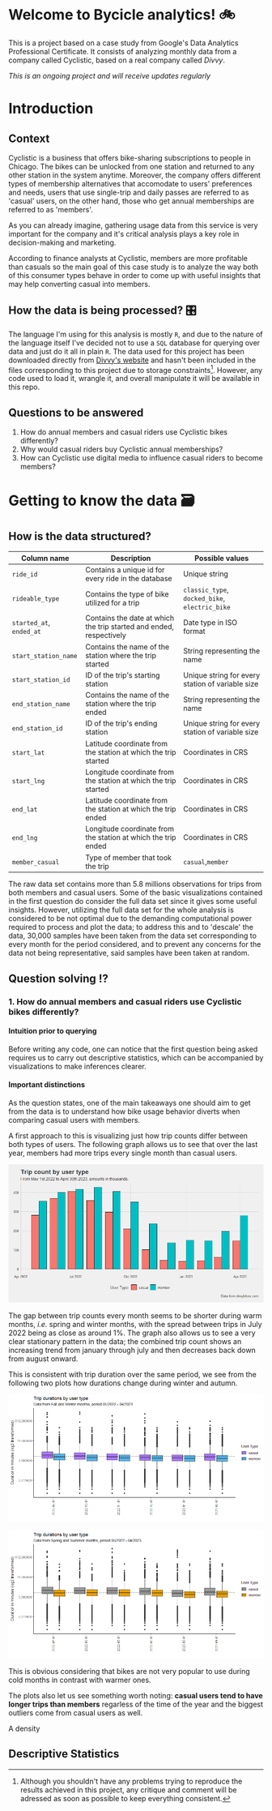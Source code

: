 # Welcome to Bycicle analytics! :bike:
This is a project based on a case study from Google's Data Analytics Professional Certificate. It consists of analyzing monthly data from a company called Cyclistic, based on a real company called *Divvy*.

*This is an ongoing project and will receive updates regularly*

# Introduction
## Context
Cyclistic is a business that offers bike-sharing subscriptions to people in Chicago. The bikes can be unlocked from one station and
returned to any other station in the system anytime. Moreover, the company offers different types of membership alternatives that accomodate to users' preferences and needs, users that use single-trip and daily passes are referred to as 'casual' users, on the other hand, those who get annual memberships are referred to as 'members'. 

As you can already imagine, gathering usage data from this service is very important for the company and it's critical analysis plays a key role in decision-making and marketing.

According to finance analysts at Cyclistic, members are more profitable than casuals so the main goal of this case study is to analyze the way both of this consumer types behave in order to come up with useful insights that may help converting casual into members.

## How the data is being processed? :control_knobs:
The language I'm using for this analysis is mostly `R`, and due to the nature of the language itself I've decided not to use a `SQL` database for querying over data and just do it all in plain `R`. 
The data used for this project has been downloaded directly from [Divvy's website](https://divvybikes.com/system-data) and hasn't been included in the files corresponding to this project due to storage constraints[^1]. However, any code used to load it, wrangle it, and overall manipulate it will be available in this repo.

## Questions to be answered 
1. How do annual members and casual riders use Cyclistic bikes differently?
2. Why would casual riders buy Cyclistic annual memberships?
3. How can Cyclistic use digital media to influence casual riders to become members?

# Getting to know the data :card_file_box:
## How is the data structured?
| Column name | Description | Possible values |
| -- | -- | -- |
| `ride_id` | Contains a unique id for every ride in the database | Unique string |
| `rideable_type` | Contains the type of bike utilized for a trip | `classic_type`, `docked_bike`, `electric_bike` |
| `started_at`, `ended_at` | Contains the date at which the trip started and ended, respectively | Date type in ISO format |
| `start_station_name` | Contains the name of the station where the trip started | String representing the name |
| `start_station_id` | ID of the trip's starting station | Unique string for every station of variable size |
| `end_station_name` | Contains the name of the station where the trip ended | String representing the name |
| `end_station_id` | ID of the trip's ending station | Unique string for every station of variable size |
| `start_lat` | Latitude coordinate from the station at which the trip started | Coordinates in CRS |
| `start_lng` | Longitude coordinate from the station at which the trip started | Coordinates in CRS |
| `end_lat` | Latitude coordinate from the station at which the trip ended | Coordinates in CRS |
| `end_lng` | Longitude coordinate from the station at which the trip ended | Coordinates in CRS |
| `member_casual` | Type of member that took the trip|`casual`,`member`|

The raw data set contains more than 5.8 millions observations for trips from both members and casual users. Some of the basic visualizations contained in the first question do consider the full data set since it gives some useful insights. However, utilizing the full data set for the whole analysis is considered to be not optimal due to the demanding computational power required to process and plot the data; to address this and to 'descale' the data, 30,000 samples have been taken from the data set corresponding to every month for the period considered, and to prevent any concerns for the data not being representative, said samples have been taken at random.

## Question solving :interrobang:
### 1. How do annual members and casual riders use Cyclistic bikes differently?
#### Intuition prior to querying
Before writing any code, one can notice that the first question being asked requires us to carry out descriptive statistics, which can be accompanied by visualizations to make inferences clearer.

#### Important distinctions
As the question states, one of the main takeaways one should aim to get from the data is to understand how bike usage behavior diverts when comparing casual users with members.

A first approach to this is visualizing just how trip counts differ between both types of users. The following graph allows us to see that over the last year, members had more trips every single month than casual users.

![Trip count plot.](figs/plots/trip_count.png)

The gap between trip counts every month seems to be shorter during warm months, *i.e.* spring and winter months, with the spread between trips in July 2022 being as close as around 1%.
The graph also allows us to see a very clear stationary pattern in the data; the combined trip count shows an increasing trend from january through july and then decreases back down from august onward.

This is consistent with trip duration over the same period, we see from the following two plots how durations change during winter and autumn.

![Trip count plot.](figs/plots/bike_trip_durations_cold.png)

![Trip count plot.](figs/plots/bike_trip_durations_warm.png)

This is obvious considering that bikes are not very popular to use during cold months in contrast with warmer ones. 

The plots also let us see something worth noting: **casual users tend to have longer trips than members** regarless of the time of the year and the biggest outliers come from casual users as well.

A density 

## Descriptive Statistics

[^1]: Although you shouldn't have any problems trying to reproduce the results achieved in this project, any critique and comment will be adressed as soon as possible to keep everything consistent.

